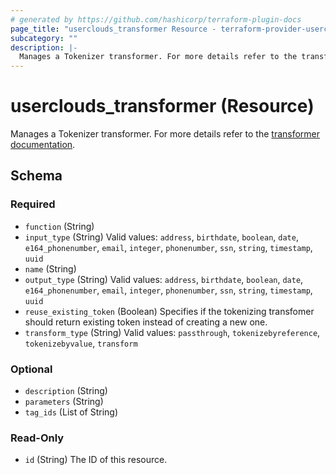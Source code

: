 ```yaml
---
# generated by https://github.com/hashicorp/terraform-plugin-docs
page_title: "userclouds_transformer Resource - terraform-provider-userclouds"
subcategory: ""
description: |-
  Manages a Tokenizer transformer. For more details refer to the transformer documentation https://docs.userclouds.com/docs/token-transformers.
---
```


# userclouds_transformer (Resource)

Manages a Tokenizer transformer. For more details refer to the [transformer documentation](https://docs.userclouds.com/docs/token-transformers).



<!-- schema generated by tfplugindocs -->
## Schema

### Required

- `function` (String)
- `input_type` (String) Valid values: `address`, `birthdate`, `boolean`, `date`, `e164_phonenumber`, `email`, `integer`, `phonenumber`, `ssn`, `string`, `timestamp`, `uuid`
- `name` (String)
- `output_type` (String) Valid values: `address`, `birthdate`, `boolean`, `date`, `e164_phonenumber`, `email`, `integer`, `phonenumber`, `ssn`, `string`, `timestamp`, `uuid`
- `reuse_existing_token` (Boolean) Specifies if the tokenizing transfomer should return existing token instead of creating a new one.
- `transform_type` (String) Valid values: `passthrough`, `tokenizebyreference`, `tokenizebyvalue`, `transform`

### Optional

- `description` (String)
- `parameters` (String)
- `tag_ids` (List of String)

### Read-Only

- `id` (String) The ID of this resource.
